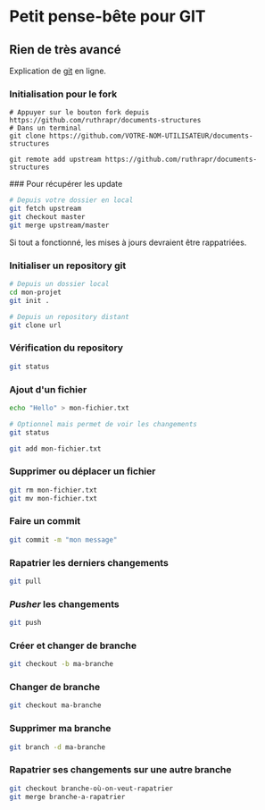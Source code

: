 # Petit pense-bête pour GIT
## Rien de très avancé

Explication de [git](https://git-scm.com/book/en/v1/) en ligne.

### Initialisation pour le fork
```
# Appuyer sur le bouton fork depuis https://github.com/ruthrapr/documents-structures
# Dans un terminal
git clone https://github.com/VOTRE-NOM-UTILISATEUR/documents-structures

git remote add upstream https://github.com/ruthrapr/documents-structures
```

### Pour récupérer les update
```bash
# Depuis votre dossier en local
git fetch upstream
git checkout master
git merge upstream/master
``` 
Si tout a fonctionné, les mises à jours devraient être rappatriées.

### Initialiser un repository git
```bash
# Depuis un dossier local
cd mon-projet
git init .

# Depuis un repository distant
git clone url
```

### Vérification du repository
```bash
git status
```

### Ajout d'un fichier
```bash
echo "Hello" > mon-fichier.txt

# Optionnel mais permet de voir les changements
git status

git add mon-fichier.txt
```

### Supprimer ou déplacer un fichier
```bash
git rm mon-fichier.txt
git mv mon-fichier.txt
```

### Faire un commit
```bash
git commit -m "mon message"
```

### Rapatrier les derniers changements
```bash
git pull
```

### _Pusher_ les changements
```bash
git push
```

### Créer et changer de branche
```bash
git checkout -b ma-branche
```

### Changer de branche
```bash
git checkout ma-branche
```

### Supprimer ma branche
```bash
git branch -d ma-branche
```

### Rapatrier ses changements sur une autre branche
```bash
git checkout branche-où-on-veut-rapatrier
git merge branche-a-rapatrier
```
